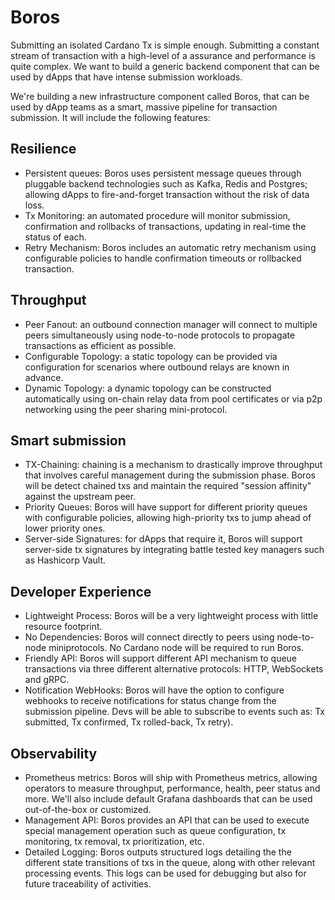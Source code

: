 # Boros

Submitting an isolated Cardano Tx is simple enough. Submitting a constant stream of transaction with a high-level of a assurance and performance is quite complex. We want to build a generic backend component that can be used by dApps that have intense submission workloads.

We're building a new infrastructure component called Boros, that can be used by dApp teams as a smart, massive pipeline for transaction submission. It will include the following features:

## Resilience

- Persistent queues: Boros uses persistent message queues through pluggable backend technologies such as Kafka, Redis and Postgres; allowing dApps to fire-and-forget transaction without the risk of data loss.
- Tx Monitoring: an automated procedure will monitor submission, confirmation and rollbacks of transactions, updating in real-time the status of each.
- Retry Mechanism: Boros includes an automatic retry mechanism using configurable policies to handle confirmation timeouts or rollbacked transaction.

## Throughput

- Peer Fanout: an outbound connection manager will connect to multiple peers simultaneously using node-to-node protocols to propagate transactions as efficient as possible.
- Configurable Topology: a static topology can be provided via configuration for scenarios where outbound relays are known in advance.
- Dynamic Topology: a dynamic topology can be constructed automatically using on-chain relay data from pool certificates or via p2p networking using the peer sharing mini-protocol.

## Smart submission

- TX-Chaining: chaining is a mechanism to drastically improve throughput that involves careful management during the submission phase. Boros will be detect chained txs and maintain the required "session affinity" against the upstream peer.
- Priority Queues: Boros will have support for different priority queues with configurable policies, allowing high-priority txs to jump ahead of lower priority ones.
- Server-side Signatures: for dApps that require it, Boros will support server-side tx signatures by integrating battle tested key managers such as Hashicorp Vault.

## Developer Experience

- Lightweight Process: Boros will be a very lightweight process with little resource footprint.
- No Dependencies: Boros will connect directly to peers using node-to-node miniprotocols. No Cardano node will be required to run Boros.
- Friendly API: Boros will support different API mechanism to queue transactions via three different alternative protocols: HTTP, WebSockets and gRPC.
- Notification WebHooks: Boros will have the option to configure webhooks to receive notifications for status change from the submission pipeline. Devs will be able to subscribe to events such as: Tx submitted, Tx confirmed, Tx rolled-back, Tx retry).

## Observability

- Prometheus metrics: Boros will ship with Prometheus metrics, allowing operators to measure throughput, performance, health, peer status and more. We'll also include default  Grafana dashboards that can be used out-of-the-box or customized.
- Management API: Boros provides an API that can be used to execute special management operation such as queue configuration, tx monitoring, tx removal, tx prioritization, etc.
- Detailed Logging: Boros outputs structured logs detailing the the different state transitions of txs in the queue, along with other relevant processing events. This logs can be used for debugging but also for future traceability of activities.
